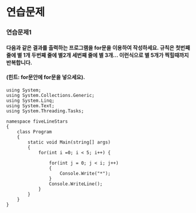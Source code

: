 # 연습문제

### 연습문제1
#### 다음과 같은 결과를 출력하는 프로그램을 for문을 이용하여 작성하세요. 규칙은 첫번째 줄에 별 1개 두번째 줄에 별2개 세번째 줄에 별 3개... 이런식으로 별 5개가 찍힐때까지 반복합니다.
#### (힌트: for문안에 for문을 넣으세요).

```
using System;
using System.Collections.Generic;
using System.Linq;
using System.Text;
using System.Threading.Tasks;

namespace fiveLineStars
{
    class Program
    {
        static void Main(string[] args)
        {
            for(int i =0; i < 5; i++) {
              
                for(int j = 0; j < i; j++)
                {
                    Console.Write("*");
                }
                Console.WriteLine();
            }
        }
    }
}
```
